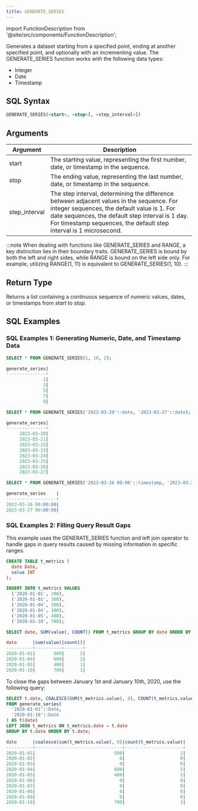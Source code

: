 ```yaml
---
title: GENERATE_SERIES
---
```

import FunctionDescription from '@site/src/components/FunctionDescription';

Generates a dataset starting from a specified point, ending at another specified point, and optionally with an incrementing value. The GENERATE_SERIES function works with the following data types: 

- Integer
- Date
- Timestamp

## SQL Syntax

```sql
GENERATE_SERIES(<start>, <stop>[, <step_interval>])
```

## Arguments

| Argument      	| Description                                                                                                                                                                                                	|
|---------------	|------------------------------------------------------------------------------------------------------------------------------------------------------------------------------------------------------------	|
| start         	| The starting value, representing the first number, date, or timestamp in the sequence.                                                                                                                            	|
| stop          	| The ending value, representing the last number, date, or timestamp in the sequence.                                                                                                                               	|
| step_interval 	| The step interval, determining the difference between adjacent values in the sequence. For integer sequences, the default value is 1. For date sequences, the default step interval is 1 day. For timestamp sequences, the default step interval is 1 microsecond. 	|


:::note
When dealing with functions like GENERATE_SERIES and RANGE, a key distinction lies in their boundary traits. GENERATE_SERIES is bound by both the left and right sides, while RANGE is bound on the left side only. For example, utilizing RANGE(1, 11) is equivalent to GENERATE_SERIES(1, 10).
:::

## Return Type

Returns a list containing a continuous sequence of numeric values, dates, or timestamps from *start* to *stop*.

## SQL Examples

### SQL Examples 1: Generating Numeric, Date, and Timestamp Data

```sql
SELECT * FROM GENERATE_SERIES(1, 10, 2);

generate_series|
---------------+
              1|
              3|
              5|
              7|
              9|

SELECT * FROM GENERATE_SERIES('2023-03-20'::date, '2023-03-27'::date);

generate_series|
---------------+
     2023-03-20|
     2023-03-21|
     2023-03-22|
     2023-03-23|
     2023-03-24|
     2023-03-25|
     2023-03-26|
     2023-03-27|

SELECT * FROM GENERATE_SERIES('2023-03-26 00:00'::timestamp, '2023-03-27 12:00'::timestamp, 86400000000);

generate_series    |
-------------------+
2023-03-26 00:00:00|
2023-03-27 00:00:00|
```

### SQL Examples 2: Filling Query Result Gaps 

This example uses the GENERATE_SERIES function and left join operator to handle gaps in query results caused by missing information in specific ranges.

```sql
CREATE TABLE t_metrics (
  date Date,
  value INT
);

INSERT INTO t_metrics VALUES
  ('2020-01-01', 200),
  ('2020-01-01', 300),
  ('2020-01-04', 300),
  ('2020-01-04', 300),
  ('2020-01-05', 400),
  ('2020-01-10', 700);

SELECT date, SUM(value), COUNT() FROM t_metrics GROUP BY date ORDER BY date;

date      |sum(value)|count()|
----------+----------+-------+
2020-01-01|       500|      2|
2020-01-04|       600|      2|
2020-01-05|       400|      1|
2020-01-10|       700|      1|
```

To close the gaps between January 1st and January 10th, 2020, use the following query:

```sql
SELECT t.date, COALESCE(SUM(t_metrics.value), 0), COUNT(t_metrics.value)
FROM generate_series(
  '2020-01-01'::Date,
  '2020-01-10'::Date
) AS t(date)
LEFT JOIN t_metrics ON t_metrics.date = t.date
GROUP BY t.date ORDER BY t.date;

date      |coalesce(sum(t_metrics.value), 0)|count(t_metrics.value)|
----------+---------------------------------+----------------------+
2020-01-01|                              500|                     2|
2020-01-02|                                0|                     0|
2020-01-03|                                0|                     0|
2020-01-04|                              600|                     2|
2020-01-05|                              400|                     1|
2020-01-06|                                0|                     0|
2020-01-07|                                0|                     0|
2020-01-08|                                0|                     0|
2020-01-09|                                0|                     0|
2020-01-10|                              700|                     1|
```